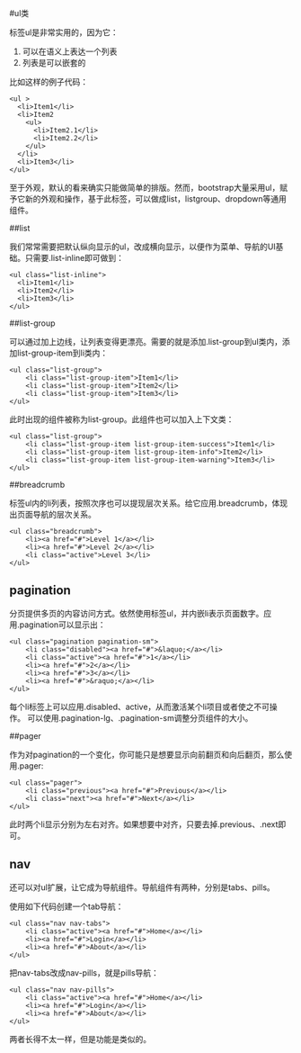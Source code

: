 
#ul类

标签ul是非常实用的，因为它：

1. 可以在语义上表达一个列表
2. 列表是可以嵌套的

比如这样的例子代码：

    <ul >
      <li>Item1</li>
      <li>Item2
        <ul>
          <li>Item2.1</li>
          <li>Item2.2</li>
        </ul>
      </li>
      <li>Item3</li>
    </ul>
    
至于外观，默认的看来确实只能做简单的排版。然而，bootstrap大量采用ul，赋予它新的外观和操作，基于此标签，可以做成list，listgroup、dropdown等通用组件。

##list

我们常常需要把默认纵向显示的ul，改成横向显示，以便作为菜单、导航的UI基础。只需要.list-inline即可做到：

    <ul class="list-inline">
      <li>Item1</li>
      <li>Item2</li>
      <li>Item3</li>
    </ul>

##list-group

可以通过加上边线，让列表变得更漂亮。需要的就是添加.list-group到ul类内，添加list-group-item到li类内：

    <ul class="list-group">
        <li class="list-group-item">Item1</li>
        <li class="list-group-item">Item2</li>        
        <li class="list-group-item">Item3</li>
    </ul>
此时出现的组件被称为list-group。此组件也可以加入上下文类：


    <ul class="list-group">
        <li class="list-group-item list-group-item-success">Item1</li>
        <li class="list-group-item list-group-item-info">Item2</li>        
        <li class="list-group-item list-group-item-warning">Item3</li>
    </ul>

##breadcrumb

标签ul内的li列表，按照次序也可以提现层次关系。给它应用.breadcrumb，体现出页面导航的层次关系。

    <ul class="breadcrumb">
        <li><a href="#">Level 1</a></li>
        <li><a href="#">Level 2</a></li>
        <li class="active">Level 3</li>
    </ul>
## pagination

分页提供多页的内容访问方式。依然使用标签ul，并内嵌li表示页面数字。应用.pagination可以显示出：

    <ul class="pagination pagination-sm">
        <li class="disabled"><a href="#">&laquo;</a></li>
        <li class="active"><a href="#">1</a></li>
        <li><a href="#">2</a></li>
        <li><a href="#">3</a></li>
        <li><a href="#">&raquo;</a></li>
    </ul>

每个li标签上可以应用.disabled、active，从而激活某个li项目或者使之不可操作。
可以使用.pagination-lg、.pagination-sm调整分页组件的大小。

##pager

作为对pagination的一个变化，你可能只是想要显示向前翻页和向后翻页，那么使用.pager:

    <ul class="pager">
        <li class="previous"><a href="#">Previous</a></li>
        <li class="next"><a href="#">Next</a></li>
    </ul>
此时两个li显示分别为左右对齐。如果想要中对齐，只要去掉.previous、.next即可。



## nav

还可以对ul扩展，让它成为导航组件。导航组件有两种，分别是tabs、pills。

使用如下代码创建一个tab导航：

    <ul class="nav nav-tabs">
        <li class="active"><a href="#">Home</a></li>
        <li><a href="#">Login</a></li>
        <li><a href="#">About</a></li>
    </ul>
把nav-tabs改成nav-pills，就是pills导航：

    <ul class="nav nav-pills">
        <li class="active"><a href="#">Home</a></li>
        <li><a href="#">Login</a></li>
        <li><a href="#">About</a></li>
    </ul>

两者长得不太一样，但是功能是类似的。


